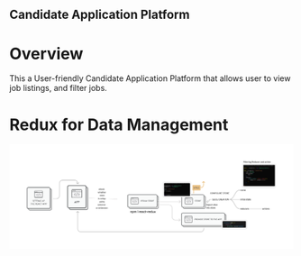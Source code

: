 ## Candidate Application Platform
# Overview
This a User-friendly Candidate Application Platform that allows user to view job listings, and filter jobs.


# Redux for Data Management
![Redux](Reducerforfiltering.png)